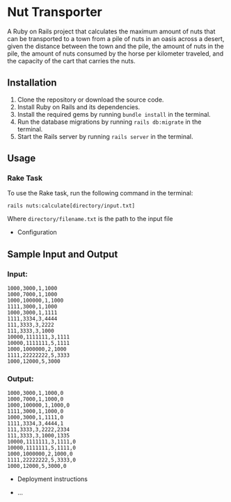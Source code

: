 # Nut Transporter
A Ruby on Rails project that calculates the maximum amount of nuts that can be transported to a town from a pile of nuts in an oasis across a desert, given the distance between the town and the pile, the amount of nuts in the pile, the amount of nuts consumed by the horse per kilometer traveled, and the capacity of the cart that carries the nuts.

## Installation
1. Clone the repository or download the source code.
2. Install Ruby on Rails and its dependencies.
3. Install the required gems by running `bundle install` in the terminal.
4. Run the database migrations by running `rails db:migrate` in the terminal.
5. Start the Rails server by running `rails server` in the terminal.

## Usage
### Rake Task
To use the Rake task, run the following command in the terminal:

```
rails nuts:calculate[directory/input.txt]
```

Where `directory/filename.txt` is the path to the input file

* Configuration

## Sample Input and Output
### Input:

```
1000,3000,1,1000
1000,7000,1,1000
1000,100000,1,1000
1111,3000,1,1000
1000,3000,1,1111
1111,3334,3,4444
111,3333,3,2222
111,3333,3,1000
10000,1111111,3,1111
10000,1111111,5,1111
1000,1000000,2,1000
1111,22222222,5,3333
1000,12000,5,3000
```

### Output:

```
1000,3000,1,1000,0
1000,7000,1,1000,0
1000,100000,1,1000,0
1111,3000,1,1000,0
1000,3000,1,1111,0
1111,3334,3,4444,1
111,3333,3,2222,2334
111,3333,3,1000,1335
10000,1111111,3,1111,0
10000,1111111,5,1111,0
1000,1000000,2,1000,0
1111,22222222,5,3333,0
1000,12000,5,3000,0
```

* Deployment instructions

* ...
